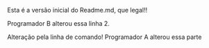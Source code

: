 Esta é a versão inicial do Readme.md, que legal!!

Programador B alterou essa linha 2.

Alteração pela linha de comando! Programador A alterou essa parte
